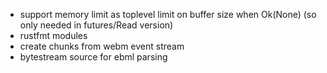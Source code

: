 * support memory limit as toplevel limit on buffer size when Ok(None) (so only needed in futures/Read version)
* rustfmt modules
* create chunks from webm event stream
* bytestream source for ebml parsing
